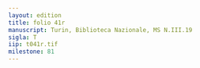 ```yaml
---
layout: edition
title: folio 41r
manuscript: Turin, Biblioteca Nazionale, MS N.III.19
sigla: T
iip: t041r.tif
milestone: 81
---
```

